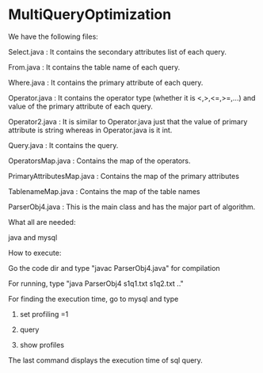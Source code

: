 # MultiQueryOptimization

We have the following files:

Select.java : It contains the secondary attributes list of each query.

From.java : It contains the table name of each query.

Where.java : It contains the primary attribute of each query.

Operator.java : It contains the operator type (whether it is <,>,<=,>=,...) and value of the primary attribute of each query.

Operator2.java : It is similar to Operator.java just that the value of primary attribute is string whereas in Operator.java is it int.

Query.java : It contains the query.

OperatorsMap.java : Contains the map of the operators.

PrimaryAttributesMap.java : Contains the map of the primary attributes

TablenameMap.java : Contains the map of the table names

ParserObj4.java : This is the main class and has the major part of algorithm.


What all are needed:

java and mysql


How to execute:

Go the code dir and type "javac ParserObj4.java" for compilation

For running, type "java ParserObj4 s1q1.txt s1q2.txt .." 


For finding the execution time, go to mysql and type

1) set profiling =1

2) query

3) show profiles

The last command displays the execution time of sql query.


